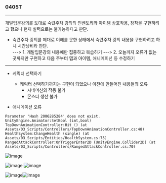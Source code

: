 ### 0405T  
---  

 개발입문강의를 토대로 숙련주차 강의의 인벤토리와 아이템 상호작용, 장착을 구현하려고 했으나 현재 실력으로는 불가능하다고 판단.
 - 숙련주차 강의를 제대로 이해를 못한 상태에서 숙련주차 강의 내용을 구현하려고 하니 시간낭비라 판단.   
 ---> 1. 개발입문강의 내용에만 집중하고 복습하기 
 ---> 2. 오늘까지 오류가 없는 곳까지만 구현하고 다음 주부터 맵과 아이템, 애니메이션 등 수정하기 

---  
  
- 케릭터 선택하기 
  - 케릭터 선택하기까지는 구현이 되었으나 이전에 만들어진 내용들의 오류
    - 시네머신의 작동 불가
    - 몬스터 생산 불가
      

- 애니메이션 오류
  
```
Parameter 'Hash 2006285284' does not exist.
UnityEngine.Animator:SetBool (int,bool)
TopDownAnimationController:Hit () (at Assets/03_Scripts/Controllers/TopDownAnimationController.cs:48)
HealthSystem:ChangeHealth (single) (at Assets/03_Scripts/Entities/HealthSystem.cs:75)
RangedAttackController:OnTriggerEnter2D (UnityEngine.Collider2D) (at Assets/03_Scripts/Controllers/RangedAttackController.cs:70)

```
  
![image](https://github.com/s8st/20240320FinalProject/assets/153998744/ad34d8bd-7490-450f-8efa-144f9f95d00f)


![image](https://github.com/s8st/20240320FinalProject/assets/153998744/af023aed-9159-4bd9-8a8e-82048cdbad80)
![image](https://github.com/s8st/20240320FinalProject/assets/153998744/2921d92e-7f5c-4088-b5c4-d8dd682e4fcd)

![image](https://github.com/s8st/20240320FinalProject/assets/153998744/b8208522-10d2-43a8-81fe-a48d22a4f648)![image](https://github.com/s8st/20240320FinalProject/assets/153998744/71877bdb-6abe-455b-a46e-6d9e57a5f2cf)

